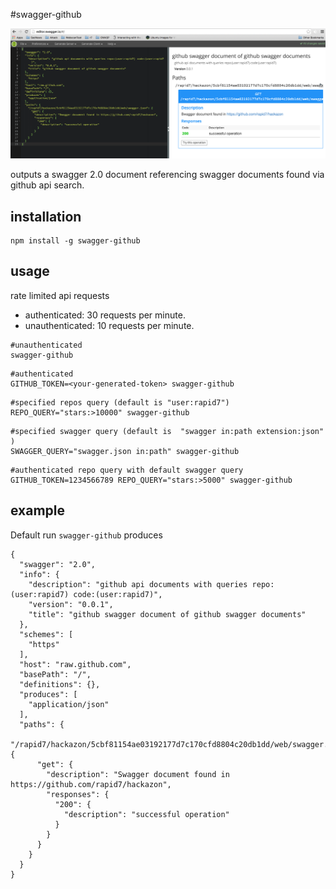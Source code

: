 #swagger-github

![screenshot](screenshot.png)

outputs a swagger 2.0 document referencing swagger documents found via github api search.


installation
------------

```
npm install -g swagger-github
```

usage
-----

rate limited api requests
* authenticated: 30 requests per minute.
* unauthenticated: 10 requests per minute.

```
#unauthenticated
swagger-github
```

```
#authenticated
GITHUB_TOKEN=<your-generated-token> swagger-github
```

```
#specified repos query (default is "user:rapid7")
REPO_QUERY="stars:>10000" swagger-github
```

```
#specified swagger query (default is  "swagger in:path extension:json" )
SWAGGER_QUERY="swagger.json in:path" swagger-github
```

```
#authenticated repo query with default swagger query
GITHUB_TOKEN=1234566789 REPO_QUERY="stars:>5000" swagger-github
```

example
-------

Default run ```swagger-github``` produces

```
{
  "swagger": "2.0",
  "info": {
    "description": "github api documents with queries repo:(user:rapid7) code:(user:rapid7)",
    "version": "0.0.1",
    "title": "github swagger document of github swagger documents"
  },
  "schemes": [
    "https"
  ],
  "host": "raw.github.com",
  "basePath": "/",
  "definitions": {},
  "produces": [
    "application/json"
  ],
  "paths": {
    "/rapid7/hackazon/5cbf81154ae03192177d7c170cfd8804c20db1dd/web/swagger.json": {
      "get": {
        "description": "Swagger document found in https://github.com/rapid7/hackazon",
        "responses": {
          "200": {
            "description": "successful operation"
          }
        }
      }
    }
  }
}

```


